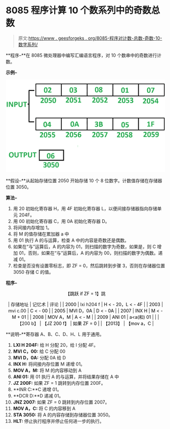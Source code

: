 # 8085 程序计算 10 个数系列中的奇数总数

> 原文:[https://www . geesforgeks . org/8085-程序对计数-总数-奇数-10-数字系列/](https://www.geeksforgeeks.org/8085-program-to-count-total-odd-numbers-in-series-of-10-numbers/)

**程序–**在 8085 微处理器中编写汇编语言程序，对 10 个数串中的奇数进行计数。

**示例–**

![](img/80c7f9523693b7ac14d3255d0cf2459c.png)

**假设–**从起始存储位置 2050 开始存储 10 个 8 位数字。计数值存储在存储器位置 3050。

**算法–**

1.  用 20 初始化寄存器 H，用 4F 初始化寄存器 L，以便间接存储器指向存储单元 204F。
2.  用 00 初始化寄存器 C，用 0A 初始化寄存器 D。
3.  将间接内存增加 1。
4.  将 M 的值存储在累加器 a 中
5.  用 01 执行 A 的与运算，检查 A 中的内容是奇数还是偶数。
6.  如果在“与”运算后，A 的内容为 01，则扫描的数字为奇数，如果是，则 C 增加 01，否则，如果在“与”运算后，A 的内容为 00，则扫描的数字为偶数。递减 01。
7.  检查是否没有设置零标志，即 ZF = 0，然后跳转到步骤 3，否则在存储器位置 3050 存储 C 的值。

**程序–**

<center><font color="black">【跳跃 if ZF = 1】</font>跳

| 存储地址 | 记忆术 | 评论 |
| <font color="black">2000</font> | lxi h204 f | <font color="black">H < - 20，L < - 4F</font> |
| <font color="black">2003</font> | mvi c.00 | <font color="black">C < - 00</font> |
| <font color="black">2005</font> | <font color="black">MVI D，0A</font> | <font color="black">D < - 0A</font> |
| <font color="black">2007</font> | <font color="black">INX H</font> | <font color="black">M < - M + 01</font> |
| <font color="black">2008</font> | <font color="black">MOV A，M</font> | <font color="black">A < - M</font> |
| <font color="black">2009</font> | <font color="black">ANI 01</font> | <font color="black">a<a(和) 01</font> |
|  | 【200 b】 | <font color="black">【JZ 200 f】</font> | <font color="black">如果 ZF = 0</font> |
| <font color="black">【2013】</font> | <font color="black">【mov a，C</font> |

</center>

**说明–**寄存器 A、B、C、D、H、L 用于通用。

1.  **LXI H 204F:** 给 H 分配 20，给 l 分配 4F。
2.  **MVI C，00:** 给 C 分配 00
3.  **MVI D，0A:** 分配 0A 给 D
4.  **INX H:** 将间接内存位置 M 递增 01。
5.  **MOV A，M:** 将 M 的内容移动到 A
6.  **ANI 01:** 用 01 执行 A 的与运算，并将结果存储在 A 中
7.  **JZ 200F:** 如果 ZF = 1 跳转到内存位置 200F。
8.  **INR C:**C 递增 01。
9.  **DCR D:**D 递减 01。
10.  **JNZ 2007:** 如果 ZF = 0 跳转到内存位置 2007。
11.  **MOV A，C:** 将 C 的内容移到 A
12.  **STA 3050:** 将 A 的内容存储到存储器位置 3050。
13.  **HLT:** 停止执行程序并停止任何进一步的执行。